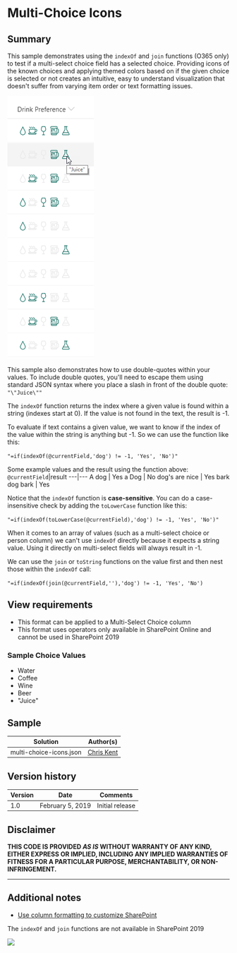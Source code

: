 # Multi-Choice Icons

## Summary
This sample demonstrates using the `indexOf` and `join` functions (O365 only) to test if a multi-select choice field has a selected choice. Providing icons of the known choices and applying themed colors based on if the given choice is selected or not creates an intuitive, easy to understand visualization that doesn't suffer from varying item order or text formatting issues.

![screenshot of the sample](./assets/screenshot.png)

This sample also demonstrates how to use double-quotes within your values. To include double quotes, you'll need to escape them using standard JSON syntax where you place a slash in front of the double quote: `"\"Juice\""`

The `indexOf` function returns the index where a given value is found within a string (indexes start at 0). If the value is not found in the text, the result is -1.

To evaluate if text contains a given value, we want to know if the index of the value within the string is anything but -1. So we can use the function like this:

`"=if(indexOf(@currentField,'dog') != -1, 'Yes', 'No')"`

Some example values and the result using the function above:
`@currentField`|result
---|---
A dog | Yes
a Dog | No
dog's are nice | Yes
bark dog bark | Yes

Notice that the `indexOf` function is **case-sensitive**. You can do a case-insensitive check by adding the `toLowerCase` function like this:

`"=if(indexOf(toLowerCase(@currentField),'dog') != -1, 'Yes', 'No')"`

When it comes to an array of values (such as a multi-select choice or person column) we can't use `indexOf` directly because it expects a string value. Using it directly on multi-select fields will always result in -1.

We can use the `join` or `toString` functions on the value first and then nest those within the `indexOf` call:

`"=if(indexOf(join(@currentField,''),'dog') != -1, 'Yes', 'No')`

## View requirements
- This format can be applied to a Multi-Select Choice column
- This format uses operators only available in SharePoint Online and cannot be used in SharePoint 2019

### Sample Choice Values
- Water
- Coffee
- Wine
- Beer
- "Juice"

## Sample

Solution|Author(s)
--------|---------
multi-choice-icons.json | [Chris Kent](https://twitter.com/thechriskent)

## Version history

Version|Date|Comments
-------|----|--------
1.0|February 5, 2019|Initial release

## Disclaimer
**THIS CODE IS PROVIDED *AS IS* WITHOUT WARRANTY OF ANY KIND, EITHER EXPRESS OR IMPLIED, INCLUDING ANY IMPLIED WARRANTIES OF FITNESS FOR A PARTICULAR PURPOSE, MERCHANTABILITY, OR NON-INFRINGEMENT.**

---

## Additional notes
- [Use column formatting to customize SharePoint](https://docs.microsoft.com/en-us/sharepoint/dev/declarative-customization/column-formatting)

The `indexOf` and `join` functions are not available in SharePoint 2019

<img src="https://pnptelemetry.azurewebsites.net/sp-dev-list-formatting/column-samples/multi-choice-icons" />